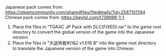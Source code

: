 Japanese pack comes from: https://steamcommunity.com/sharedfiles/filedetails/?id=2567101744     
Chinese pack comes from: https://keylol.com/t739899-1-1   

1. Place the files in "TGAAC JP Pack with DLC(FIXED).rar" to the game root directory to convert the global version of the game into the Japanese version.
2. Place the files in "大逆转裁判1&2 v1.016 B" into the game root directory to translate the Japanese version of the game into Chinese.
